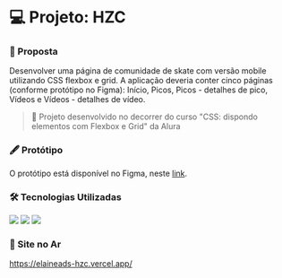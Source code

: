 # :computer: Projeto: HZC
### :page_with_curl: Proposta
Desenvolver uma página de comunidade de skate com versão mobile utilizando CSS flexbox e grid. A aplicação deveria conter cinco páginas (conforme protótipo no Figma): Início, Picos, Picos - detalhes de pico, Vídeos e Vídeos - detalhes de vídeo.

> :pushpin: Projeto desenvolvido no decorrer do curso "CSS: dispondo elementos com Flexbox e Grid" da Alura

### :fountain_pen: Protótipo
O protótipo está disponível no Figma, neste [link](https://www.figma.com/file/o11jm73zybGxOEZfq63yOy/Dispondo-elementos-com-flexbox-e-grid-(Copy)?node-id=72%3A4607&t=bq1wwoX0UC2HVlWx-1).

### :hammer_and_wrench: Tecnologias Utilizadas
<div>
  <img src="https://img.shields.io/badge/HTML5-E34F26?style=for-the-badge&logo=html5&logoColor=white">
  <img src="https://img.shields.io/badge/CSS3-1572B6?style=for-the-badge&logo=css3&logoColor=white">
  <img src="https://img.shields.io/badge/JavaScript-F7DF1E?style=for-the-badge&logo=javascript&logoColor=white">
 </div>

 ### :link: Site no Ar
 https://elaineads-hzc.vercel.app/
